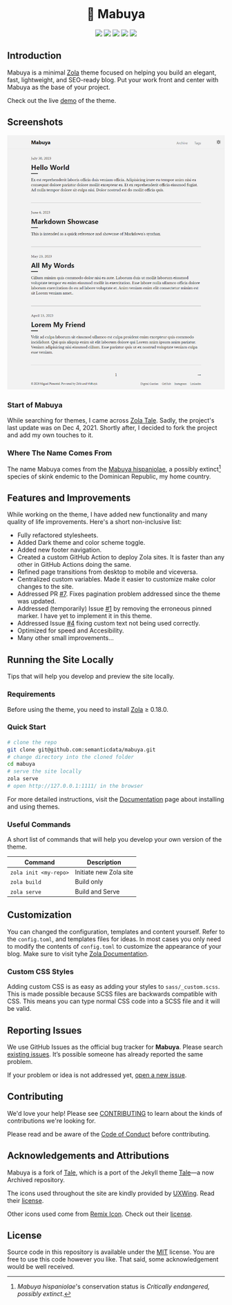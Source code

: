<h1 align="center">🦎 Mabuya</h1>

<p align="center">
  <img src="https://img.shields.io/github/languages/code-size/semanticdata/mabuya" />
  <img src="https://img.shields.io/github/repo-size/semanticdata/mabuya" />
  <img src="https://img.shields.io/github/commit-activity/t/semanticdata/mabuya" />
  <img src="https://img.shields.io/github/last-commit/semanticdata/mabuya" />
  <img src="https://img.shields.io/website/https/semanticdata.github.io/mabuya.svg" />
</p>

## Introduction

Mabuya is a minimal [Zola](https://www.getzola.org/) theme focused on helping you build an elegant, fast, lightweight, and SEO-ready blog. Put your work front and center with Mabuya as the base of your project.

Check out the live [demo](https://semanticdata.github.io/mabuya/) of the theme.

## Screenshots

<img alt="Website Screenshot" src="screenshot.png" width="720px" />

### Start of Mabuya

While searching for themes, I came across [Zola Tale](https://github.com/aaranxu/tale-zola). Sadly, the project's last update was on Dec 4, 2021. Shortly after, I decided to fork the project and add my own touches to it.

### Where The Name Comes From

The name Mabuya comes from the [Mabuya hispaniolae](https://en.wikipedia.org/wiki/Mabuya_hispaniolae?useskin=vector), a possibly extinct[^1] species of skink endemic to the Dominican Republic, my home country.

## Features and Improvements

While working on the theme, I have added new functionality and many quality of life improvements. Here's a short non-inclusive list:

- Fully refactored stylesheets.
- Added Dark theme and color scheme toggle.
- Added new footer navigation.
- Created a custom GitHub Action to deploy Zola sites. It is faster than any other in GitHub Actions doing the same.
- Refined page transitions from desktop to mobile and viceversa.
- Centralized custom variables. Made it easier to customize make color changes to the site.
- Addressed PR [#7](https://github.com/aaranxu/tale-zola/pull/7). Fixes pagination problem addressed since the theme was updated.
- Addressed (temporarily) Issue [#1](https://github.com/aaranxu/tale-zola/issues/1) by removing the erroneous pinned marker. I have yet to implement it in this theme.
- Addressed Issue [#4](https://github.com/aaranxu/tale-zola/issues/4) fixing custom text not being used correctly.
- Optimized for speed and Accesibility.
- Many other small improvements...

## Running the Site Locally

Tips that will help you develop and preview the site locally.

### Requirements

Before using the theme, you need to install [Zola](https://www.getzola.org/documentation/getting-started/installation/) ≥ 0.18.0.

### Quick Start

```bash
# clone the repo
git clone git@github.com:semanticdata/mabuya.git
# change directory into the cloned folder
cd mabuya
# serve the site locally
zola serve
# open http://127.0.0.1:1111/ in the browser
```

For more detailed instructions, visit the [Documentation](https://www.getzola.org/documentation/themes/installing-and-using-themes/) page about installing and using themes.

### Useful Commands

A short list of commands that will help you develop your own version of the theme.

| Command                    | Description                |
| -------------------------- | -------------------------- |
| `zola init <my-repo>`      | Initiate new Zola site     |
| `zola build`               | Build only                 |
| `zola serve`               | Build and Serve            |

## Customization

You can changed the configuration, templates and content yourself. Refer to the `config.toml`, and templates files for ideas. In most cases you only need to modify the contents of `config.toml` to customize the appearance of your blog. Make sure to visit tyhe [Zola Documentation](https://www.getzola.org/documentation/getting-started/overview/).

### Custom CSS Styles

Adding custom CSS is as easy as adding your styles to `sass/_custom.scss`. This is made possible because SCSS files are backwards compatible with CSS. This means you can type normal CSS code into a SCSS file and it will be valid.

## Reporting Issues

We use GitHub Issues as the official bug tracker for **Mabuya**. Please
search [existing issues](https://github.com/semanticdata/mabuya/issues). It’s
possible someone has already reported the same problem.

If your problem or idea is not addressed yet, [open a new issue](https://github.com/semanticdata/mabuya/issues/new).

## Contributing

We'd love your help! Please see [CONTRIBUTING](./CONTRIBUTING.md) to learn about the kinds of contributions we're looking for.

Please read and be aware of the [Code of Conduct](.github/CODE_OF_CONDUCT.md) before conttributing.

## Acknowledgements and Attributions

Mabuya is a fork of [Tale](https://github.com/aaranxu/tale-zola), which is a port of the Jekyll theme [Tale](https://github.com/chesterhow/tale)—a now Archived repository.

The icons used throughout the site are kindly provided by [UXWing](https://uxwing.com/license/). Read their [license](https://uxwing.com/license/).

Other icons used come from [Remix Icon](https://remixicon.com/). Check out their [license](https://remixicon.com/license).

## License

Source code in this repository is available under the [MIT](LICENSE) license. You are free to use this code however you like. That said, some acknowledgement would be well received.

[^1]: *Mabuya hispaniolae*'s conservation status is *Critically endangered, possibly extinct*.  
